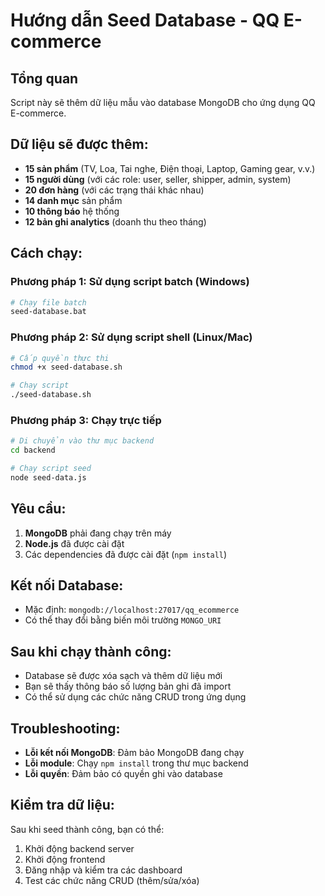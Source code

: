 # Hướng dẫn Seed Database - QQ E-commerce

## Tổng quan
Script này sẽ thêm dữ liệu mẫu vào database MongoDB cho ứng dụng QQ E-commerce.

## Dữ liệu sẽ được thêm:
- **15 sản phẩm** (TV, Loa, Tai nghe, Điện thoại, Laptop, Gaming gear, v.v.)
- **15 người dùng** (với các role: user, seller, shipper, admin, system)
- **20 đơn hàng** (với các trạng thái khác nhau)
- **14 danh mục** sản phẩm
- **10 thông báo** hệ thống
- **12 bản ghi analytics** (doanh thu theo tháng)

## Cách chạy:

### Phương pháp 1: Sử dụng script batch (Windows)
```bash
# Chạy file batch
seed-database.bat
```

### Phương pháp 2: Sử dụng script shell (Linux/Mac)
```bash
# Cấp quyền thực thi
chmod +x seed-database.sh

# Chạy script
./seed-database.sh
```

### Phương pháp 3: Chạy trực tiếp
```bash
# Di chuyển vào thư mục backend
cd backend

# Chạy script seed
node seed-data.js
```

## Yêu cầu:
1. **MongoDB** phải đang chạy trên máy
2. **Node.js** đã được cài đặt
3. Các dependencies đã được cài đặt (`npm install`)

## Kết nối Database:
- Mặc định: `mongodb://localhost:27017/qq_ecommerce`
- Có thể thay đổi bằng biến môi trường `MONGO_URI`

## Sau khi chạy thành công:
- Database sẽ được xóa sạch và thêm dữ liệu mới
- Bạn sẽ thấy thông báo số lượng bản ghi đã import
- Có thể sử dụng các chức năng CRUD trong ứng dụng

## Troubleshooting:
- **Lỗi kết nối MongoDB**: Đảm bảo MongoDB đang chạy
- **Lỗi module**: Chạy `npm install` trong thư mục backend
- **Lỗi quyền**: Đảm bảo có quyền ghi vào database

## Kiểm tra dữ liệu:
Sau khi seed thành công, bạn có thể:
1. Khởi động backend server
2. Khởi động frontend
3. Đăng nhập và kiểm tra các dashboard
4. Test các chức năng CRUD (thêm/sửa/xóa)
